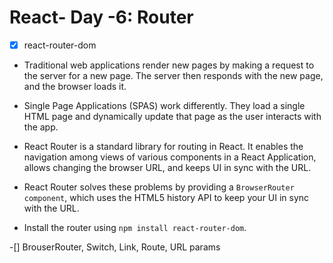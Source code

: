 # React- Day -6: Router
-[x] react-router-dom

 - Traditional web applications render new pages by making a request to the server for a new page. The server then responds with the new page, and the browser loads it.

 - Single Page Applications (SPAS) work differently. They load a single HTML page and dynamically update that page as the user interacts with the app.
 
 - React Router is a standard library for routing in React. It enables the navigation among views of various components in a React Application, allows changing the browser URL, and keeps UI in sync with the URL.
  
 * React Router solves these problems by providing a `BrowserRouter component`, which uses the HTML5 history API to keep your UI in sync with the URL.
  
 * Install the router using `npm install react-router-dom`.

-[] BrouserRouter, Switch, Link, Route, URL params